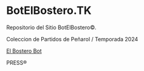 # BotElBostero.TK
Repositorio del Sitio BotElBostero©.

Coleccion de Partidos de Peñarol / Temporada 2024

[El Bostero Bot](https://botelbostero.tk)

PRESS®
